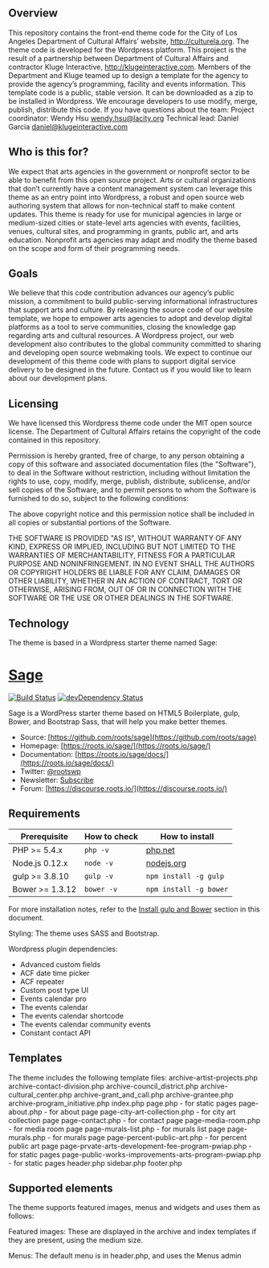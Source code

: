 ## Overview
This repository contains the front-end theme code for the City of Los Angeles Department of Cultural Affairs’ website, http://culturela.org. The theme code is developed for the Wordpress platform. This project is the result of a partnership between Department of Cultural Affairs and contractor Kluge Interactive, http://klugeinteractive.com. Members of the Department and Kluge teamed up to design a template for the agency to provide the agency’s programming, facility and events information.
This template code is a public, stable version. It can be downloaded as a zip to be installed in Wordpress. We encourage developers to use modify, merge, publish, distribute this code. If you have questions about the team:
Project coordinator: Wendy Hsu wendy.hsu@lacity.org
Technical lead: Daniel Garcia daniel@klugeinteractive.com 

## Who is this for?
We expect that arts agencies in the government or nonprofit sector to be able to benefit from this open source project. Arts or cultural organizations that don’t currently have a content management system can leverage this theme as an entry point into Wordpress, a robust and open source web authoring system that allows for non-technical staff to make content updates.
This theme is ready for use for municipal agencies in large or medium-sized cities or state-level arts agencies with events, facilities, venues, cultural sites, and programming in grants, public art, and arts education. Nonprofit arts agencies may adapt and modify the theme based on the scope and form of their programming needs.

## Goals
We believe that this code contribution advances our agency’s public mission, a commitment to build public-serving informational infrastructures that support arts and culture. By releasing the source code of our website template, we hope to empower arts agencies to adopt and develop digital platforms as a tool to serve communities, closing the knowledge gap regarding arts and cultural resources. A Wordpress project, our web development also contributes to the global community committed to sharing and developing open source webmaking tools. 
We expect to continue our development of this theme code with plans to support digital service delivery to be designed in the future. Contact us if you would like to learn about our development plans.

## Licensing
We have licensed this Wordpress theme code under the MIT open source license. The Department of Cultural Affairs retains the copyright of the code contained in this repository. 

Permission is hereby granted, free of charge, to any person obtaining a copy of this software and associated documentation files (the "Software"), to deal in the Software without restriction, including without limitation the rights to use, copy, modify, merge, publish, distribute, sublicense, and/or sell copies of the Software, and to permit persons to whom the Software is furnished to do so, subject to the following conditions:

The above copyright notice and this permission notice shall be included in all copies or substantial portions of the Software.

THE SOFTWARE IS PROVIDED "AS IS", WITHOUT WARRANTY OF ANY KIND, EXPRESS OR IMPLIED, INCLUDING BUT NOT LIMITED TO THE WARRANTIES OF MERCHANTABILITY, FITNESS FOR A PARTICULAR PURPOSE AND NONINFRINGEMENT. IN NO EVENT SHALL THE AUTHORS OR COPYRIGHT HOLDERS BE LIABLE FOR ANY CLAIM, DAMAGES OR OTHER LIABILITY, WHETHER IN AN ACTION OF CONTRACT, TORT OR OTHERWISE, ARISING FROM, OUT OF OR IN CONNECTION WITH THE SOFTWARE OR THE USE OR OTHER DEALINGS IN THE SOFTWARE.

## Technology
The theme is based in a Wordpress starter theme named Sage:

# [Sage](https://roots.io/sage/)
[![Build Status](https://travis-ci.org/roots/sage.svg)](https://travis-ci.org/roots/sage)
[![devDependency Status](https://david-dm.org/roots/sage/dev-status.svg)](https://david-dm.org/roots/sage#info=devDependencies)

Sage is a WordPress starter theme based on HTML5 Boilerplate, gulp, Bower, and Bootstrap Sass, that will help you make better themes.

* Source: [https://github.com/roots/sage](https://github.com/roots/sage)
* Homepage: [https://roots.io/sage/](https://roots.io/sage/)
* Documentation: [https://roots.io/sage/docs/](https://roots.io/sage/docs/)
* Twitter: [@rootswp](https://twitter.com/rootswp)
* Newsletter: [Subscribe](http://roots.io/subscribe/)
* Forum: [https://discourse.roots.io/](https://discourse.roots.io/)

## Requirements

| Prerequisite    | How to check | How to install
| --------------- | ------------ | ------------- |
| PHP >= 5.4.x    | `php -v`     | [php.net](http://php.net/manual/en/install.php) |
| Node.js 0.12.x  | `node -v`    | [nodejs.org](http://nodejs.org/) |
| gulp >= 3.8.10  | `gulp -v`    | `npm install -g gulp` |
| Bower >= 1.3.12 | `bower -v`   | `npm install -g bower` |

For more installation notes, refer to the [Install gulp and Bower](#install-gulp-and-bower) section in this document.
 
Styling:
The theme uses SASS and Bootstrap. 

Wordpress plugin dependencies:
- Advanced custom fields
- ACF date time picker
- ACF repeater
- Custom post type UI
- Events calendar pro
- The events calendar
- The events calendar shortcode
- The events calendar community events
- Constant contact API

## Templates

The theme includes the following template files:
archive-artist-projects.php
archive-contact-division.php
archive-council_district.php
archive-cultural_center.php
archive-grant_and_call.php
archive-grantee.php
archive-program_initiative.php
index.php
page.php - for static pages
page-about.php - for about page
page-city-art-collection.php - for city art collection page
page-contact.php - for contact page
page-media-room.php - for media room page
page-murals-list.php - for murals list page
page-murals.php - for murals page
page-percent-public-art.php - for percent public art page
page-prvate-arts-development-fee-program-pwiap.php - for static pages
page-public-works-improvements-arts-program-pwiap.php - for static pages
header.php
sidebar.php
footer.php

## Supported elements
 
The theme supports featured images, menus and widgets and uses them as follows:
 
Featured images:
These are displayed in the archive and index templates if they are present, using the medium size.
 
Menus:
The default menu is in header.php, and uses the Menus admin
